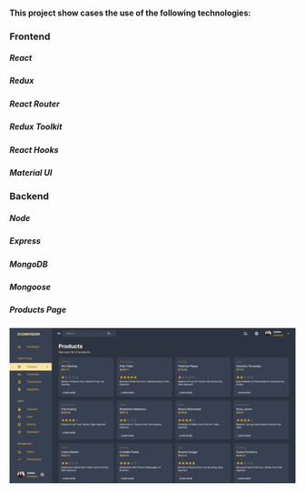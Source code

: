 #### This project show cases the use of the following technologies:

### Frontend

##### React

##### Redux

##### React Router

##### Redux Toolkit

##### React Hooks

##### Material UI

### Backend

##### Node

##### Express

##### MongoDB

##### Mongoose

##### Products Page

![Products Page](/Products-Page.png?raw=true "Products Page")
